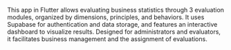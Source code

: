 This app in Flutter allows evaluating business statistics through 3 evaluation modules, organized by dimensions, principles, and behaviors. It uses Supabase for authentication and data storage, and features an interactive dashboard to visualize results. Designed for administrators and evaluators, it facilitates business management and the assignment of evaluations.
